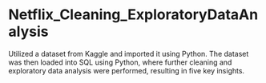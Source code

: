 # Netflix_Cleaning_ExploratoryDataAnalysis
Utilized a dataset from Kaggle and imported it using Python. 
The dataset was then loaded into SQL using Python, where further cleaning and exploratory data analysis were performed, resulting in five key insights.
